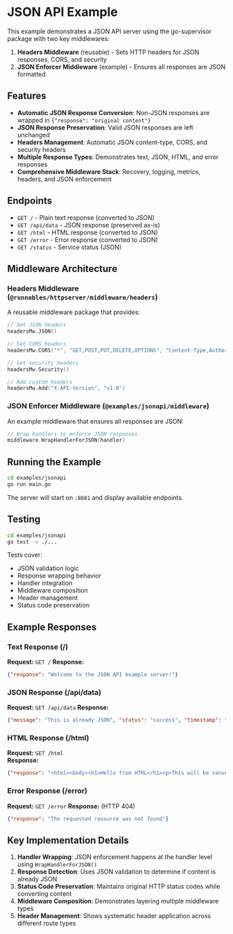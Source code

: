 # JSON API Example

This example demonstrates a JSON API server using the go-supervisor package with two key middlewares:

1. **Headers Middleware** (reusable) - Sets HTTP headers for JSON responses, CORS, and security
2. **JSON Enforcer Middleware** (example) - Ensures all responses are JSON formatted

## Features

- **Automatic JSON Response Conversion**: Non-JSON responses are wrapped in `{"response": "original content"}`
- **JSON Response Preservation**: Valid JSON responses are left unchanged
- **Headers Management**: Automatic JSON content-type, CORS, and security headers
- **Multiple Response Types**: Demonstrates text, JSON, HTML, and error responses
- **Comprehensive Middleware Stack**: Recovery, logging, metrics, headers, and JSON enforcement

## Endpoints

- `GET /` - Plain text response (converted to JSON)
- `GET /api/data` - JSON response (preserved as-is)  
- `GET /html` - HTML response (converted to JSON)
- `GET /error` - Error response (converted to JSON)
- `GET /status` - Service status (JSON)

## Middleware Architecture

### Headers Middleware (`@runnables/httpserver/middleware/headers`)

A reusable middleware package that provides:

```go
// Set JSON headers
headersMw.JSON()

// Set CORS headers
headersMw.CORS("*", "GET,POST,PUT,DELETE,OPTIONS", "Content-Type,Authorization")

// Set security headers
headersMw.Security()

// Add custom headers
headersMw.Add("X-API-Version", "v1.0")
```

### JSON Enforcer Middleware (`@examples/jsonapi/middleware`)

An example middleware that ensures all responses are JSON:

```go
// Wrap handlers to enforce JSON responses
middleware.WrapHandlerForJSON(handler)
```

## Running the Example

```bash
cd examples/jsonapi
go run main.go
```

The server will start on `:8081` and display available endpoints.

## Testing

```bash
cd examples/jsonapi
go test -v ./...
```

Tests cover:
- JSON validation logic
- Response wrapping behavior
- Handler integration
- Middleware composition
- Header management
- Status code preservation

## Example Responses

### Text Response (/)
**Request:** `GET /`
**Response:**
```json
{"response": "Welcome to the JSON API example server!"}
```

### JSON Response (/api/data)  
**Request:** `GET /api/data`
**Response:**
```json
{"message": "This is already JSON", "status": "success", "timestamp": "2024-01-01T12:00:00Z"}
```

### HTML Response (/html)
**Request:** `GET /html`  
**Response:**
```json
{"response": "<html><body><h1>Hello from HTML</h1><p>This will be converted to JSON!</p></body></html>"}
```

### Error Response (/error)
**Request:** `GET /error`
**Response:** (HTTP 404)
```json
{"response": "The requested resource was not found"}
```

## Key Implementation Details

1. **Handler Wrapping**: JSON enforcement happens at the handler level using `WrapHandlerForJSON()`
2. **Response Detection**: Uses JSON validation to determine if content is already JSON
3. **Status Code Preservation**: Maintains original HTTP status codes while converting content
4. **Middleware Composition**: Demonstrates layering multiple middleware types
5. **Header Management**: Shows systematic header application across different route types
